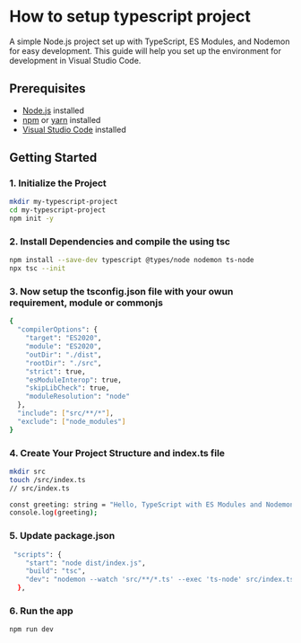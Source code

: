 # How to setup typescript project

A simple Node.js project set up with TypeScript, ES Modules, and Nodemon for easy development. This guide will help you set up the environment for development in Visual Studio Code.

## Prerequisites

- [Node.js](https://nodejs.org/) installed
- [npm](https://www.npmjs.com/get-npm) or [yarn](https://classic.yarnpkg.com/en/docs/install) installed
- [Visual Studio Code](https://code.visualstudio.com/) installed

## Getting Started

### 1. Initialize the Project

```bash
mkdir my-typescript-project
cd my-typescript-project
npm init -y
```

### 2. Install Dependencies and compile the using tsc

```bash
npm install --save-dev typescript @types/node nodemon ts-node
npx tsc --init
```

### 3. Now setup the tsconfig.json file with your owun requirement, module or commonjs

```bash
{
  "compilerOptions": {
    "target": "ES2020",
    "module": "ES2020",
    "outDir": "./dist",
    "rootDir": "./src",
    "strict": true,
    "esModuleInterop": true,
    "skipLibCheck": true,
    "moduleResolution": "node"
  },
  "include": ["src/**/*"],
  "exclude": ["node_modules"]
}
```

### 4. Create Your Project Structure and index.ts file

```bash
mkdir src
touch /src/index.ts
// src/index.ts

const greeting: string = "Hello, TypeScript with ES Modules and Nodemon!";
console.log(greeting);


```

### 5. Update package.json

```bash
 "scripts": {
    "start": "node dist/index.js",
    "build": "tsc",
    "dev": "nodemon --watch 'src/**/*.ts' --exec 'ts-node' src/index.ts"
  },
```

### 6. Run the app

```bash
npm run dev
```
